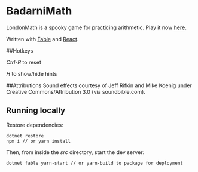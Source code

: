 # BadarniMath

LondonMath is a spooky game for practicing arithmetic. Play it now [here](https://maxwilson.github.io/LondonMath/).

Written with [Fable](https://fable-compiler.github.io/) and [React](https://facebook.github.io/react/).

##Hotkeys

*Ctrl-R* to reset

*H* to show/hide hints

##Attributions
Sound effects courtesy of Jeff Rifkin and Mike Koenig under Creative Commons/Attribution 3.0 (via soundbible.com).

## Running locally

Restore dependencies:

```
dotnet restore
npm i // or yarn install
```

Then, from inside the *src* directory, start the dev server:
```
dotnet fable yarn-start // or yarn-build to package for deployment
```
